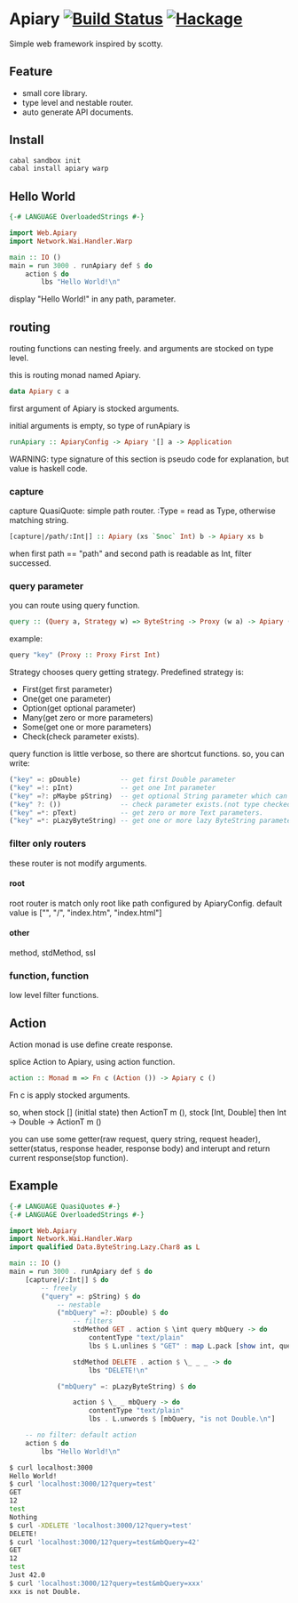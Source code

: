 Apiary [![Build Status](https://travis-ci.org/philopon/apiary.svg?branch=master)](https://travis-ci.org/philopon/apiary) [![Hackage](https://budueba.com/hackage/apiary)](https://hackage.haskell.org/package/apiary)
====

Simple web framework inspired by scotty.

Feature
----
* small core library.
* type level and nestable router.
* auto generate API documents.

Install
----
```bash
cabal sandbox init
cabal install apiary warp
```

Hello World
----
```haskell
{-# LANGUAGE OverloadedStrings #-}

import Web.Apiary
import Network.Wai.Handler.Warp

main :: IO ()
main = run 3000 . runApiary def $ do
    action $ do
        lbs "Hello World!\n"
```
display "Hello World!" in any path, parameter.

routing
----
routing functions can nesting freely. and arguments are stocked on type level.

this is routing monad named Apiary.

```haskell
data Apiary c a
```

first argument of Apiary is stocked arguments.

initial arguments is empty, so type of runApiary is

```haskell
runApiary :: ApiaryConfig -> Apiary '[] a -> Application
```

WARNING: type signature of this section is pseudo code for explanation, but value is haskell code.

### capture

capture QuasiQuote: simple path router. :Type = read as Type, otherwise matching string.

```haskell
[capture|/path/:Int|] :: Apiary (xs `Snoc` Int) b -> Apiary xs b
```

when first path == "path" and second path is readable as Int, filter successed.

### query parameter

you can route using query function.

```haskell
query :: (Query a, Strategy w) => ByteString -> Proxy (w a) -> Apiary (SNext w as a) b -> Apiary as b 
```

example:

```haskell
query "key" (Proxy :: Proxy First Int)
```

Strategy chooses query getting strategy. Predefined strategy is:

* First(get first parameter)
* One(get one parameter)
* Option(get optional parameter)
* Many(get zero or more parameters)
* Some(get one or more parameters)
* Check(check parameter exists).

query function is little verbose, so there are shortcut functions. so, you can write:

```haskell
("key" =: pDouble)          -- get first Double parameter
("key" =!: pInt)            -- get one Int parameter
("key" =?: pMaybe pString)  -- get optional String parameter which can ommit value.
("key" ?: ())               -- check parameter exists.(not type checked)
("key" =*: pText)           -- get zero or more Text parameters.
("key" =*: pLazyByteString) -- get one or more lazy ByteString parameters.
```

### filter only routers
these router is not modify arguments.

#### root
root router is match only root like path configured by ApiaryConfig. 
default value is ["", "/", "index.htm", "index.html"]

#### other
method, stdMethod, ssl

### function, function
low level filter functions.

Action
----
Action monad is use define create response.

splice Action to Apiary, using action function.

```haskell
action :: Monad m => Fn c (Action ()) -> Apiary c () 
```

Fn c is apply stocked arguments.

so, when stock [] (initlal state) then ActionT m (),
         stock [Int, Double]      then Int -> Double -> ActionT m ()

you can use some getter(raw request, query string, request header),
setter(status, response header, response body) 
and interupt and return current response(stop function).

Example
----
```haskell
{-# LANGUAGE QuasiQuotes #-}
{-# LANGUAGE OverloadedStrings #-}

import Web.Apiary
import Network.Wai.Handler.Warp
import qualified Data.ByteString.Lazy.Char8 as L

main :: IO ()
main = run 3000 . runApiary def $ do
    [capture|/:Int|] $ do
        -- freely
        ("query" =: pString) $ do
            -- nestable
            ("mbQuery" =?: pDouble) $ do
                -- filters
                stdMethod GET . action $ \int query mbQuery -> do
                    contentType "text/plain"
                    lbs $ L.unlines $ "GET" : map L.pack [show int, query, show mbQuery]

                stdMethod DELETE . action $ \_ _ _ -> do
                    lbs "DELETE!\n"

            ("mbQuery" =: pLazyByteString) $ do

                action $ \_ _ mbQuery -> do
                    contentType "text/plain"
                    lbs . L.unwords $ [mbQuery, "is not Double.\n"]

    -- no filter: default action
    action $ do
        lbs "Hello World!\n"
```

```bash
$ curl localhost:3000
Hello World!
$ curl 'localhost:3000/12?query=test'
GET
12
test
Nothing
$ curl -XDELETE 'localhost:3000/12?query=test'
DELETE!
$ curl 'localhost:3000/12?query=test&mbQuery=42'
GET
12
test
Just 42.0
$ curl 'localhost:3000/12?query=test&mbQuery=xxx'
xxx is not Double.
```
